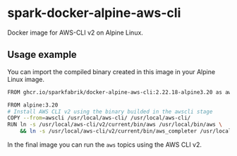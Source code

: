 # spark-docker-alpine-aws-cli

Docker image for AWS-CLI v2 on Alpine Linux.

## Usage example

You can import the compiled binary created in this image in your Alpine Linux image.

```bash
FROM ghcr.io/sparkfabrik/docker-alpine-aws-cli:2.22.18-alpine3.20 as awscli

FROM alpine:3.20
# Install AWS CLI v2 using the binary builded in the awscli stage
COPY --from=awscli /usr/local/aws-cli/ /usr/local/aws-cli/
RUN ln -s /usr/local/aws-cli/v2/current/bin/aws /usr/local/bin/aws \
    && ln -s /usr/local/aws-cli/v2/current/bin/aws_completer /usr/local/bin/aws_completer
```

In the final image you can run the `aws` topics using the AWS CLI v2.
